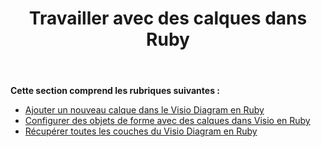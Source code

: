 ﻿---
title: Travailler avec des calques dans Ruby
type: docs
weight: 100
url: /fr/java/working-with-layers-in-ruby/
---
**Cette section comprend les rubriques suivantes :**

- [Ajouter un nouveau calque dans le Visio Diagram en Ruby](/diagram/fr/java/add-a-new-layer-in-the-visio-diagram-in-ruby/)
- [Configurer des objets de forme avec des calques dans Visio en Ruby](/diagram/fr/java/configure-shape-objects-with-layers-in-visio-in-ruby/)
- [Récupérer toutes les couches du Visio Diagram en Ruby](/diagram/fr/java/retrieve-all-layers-from-the-visio-diagram-in-ruby/)
